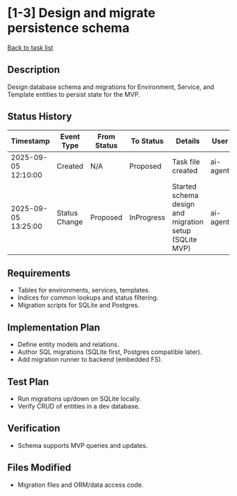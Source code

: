 # [1-3] Design and migrate persistence schema

[Back to task list](../tasks.md)

## Description
Design database schema and migrations for Environment, Service, and Template entities to persist state for the MVP.

## Status History
| Timestamp | Event Type | From Status | To Status | Details | User |
|-----------|------------|-------------|-----------|---------|------|
| 2025-09-05 12:10:00 | Created | N/A | Proposed | Task file created | ai-agent |
| 2025-09-05 13:25:00 | Status Change | Proposed | InProgress | Started schema design and migration setup (SQLite MVP) | ai-agent |

## Requirements
- Tables for environments, services, templates.
- Indices for common lookups and status filtering.
- Migration scripts for SQLite and Postgres.

## Implementation Plan
- Define entity models and relations.
- Author SQL migrations (SQLite first, Postgres compatible later).
- Add migration runner to backend (embedded FS).

## Test Plan
- Run migrations up/down on SQLite locally.
- Verify CRUD of entities in a dev database.

## Verification
- Schema supports MVP queries and updates.

## Files Modified
- Migration files and ORM/data access code.
